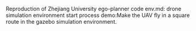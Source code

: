 Reproduction of Zhejiang University ego-planner code
env.md: drone simulation environment start process
demo:Make the UAV fly in a square route in the gazebo simulation environment.
